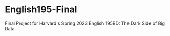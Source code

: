 # English195-Final
Final Project for Harvard's Spring 2023 English 195BD: The Dark Side of Big Data
